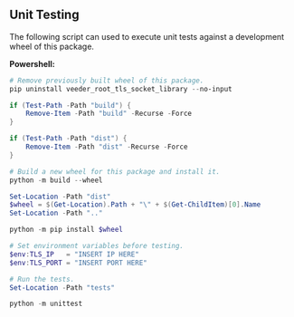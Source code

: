 ## Unit Testing

The following script can used to execute unit tests against a development wheel of this package.

**Powershell:**

```powershell
# Remove previously built wheel of this package.
pip uninstall veeder_root_tls_socket_library --no-input

if (Test-Path -Path "build") {
    Remove-Item -Path "build" -Recurse -Force
}

if (Test-Path -Path "dist") {
    Remove-Item -Path "dist" -Recurse -Force
}

# Build a new wheel for this package and install it.
python -m build --wheel

Set-Location -Path "dist"
$wheel = $(Get-Location).Path + "\" + $(Get-ChildItem)[0].Name
Set-Location -Path ".."

python -m pip install $wheel

# Set environment variables before testing.
$env:TLS_IP   = "INSERT IP HERE"
$env:TLS_PORT = "INSERT PORT HERE"

# Run the tests.
Set-Location -Path "tests"

python -m unittest
```